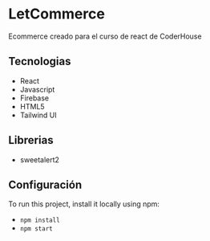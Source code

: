# LetCommerce

Ecommerce creado para el curso de react de CoderHouse

## Tecnologias

- React
- Javascript
- Firebase
- HTML5
- Tailwind UI

## Librerias

- sweetalert2

## Configuración
To run this project, install it locally using npm:

- `npm install`
- `npm start`
